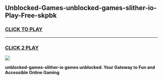 
## Unblocked-Games-unblocked-games-slither-io-Play-Free-skpbk
<h3>
<a href="https://premium76.site?title=unblocked-games-slither-io&ref=19M">CLICK TO PLAY</a></h3>
<hr>

<h3>
<a href="https://premium76.site?title=unblocked-games-slither-io&ref=19M">CLICK 2 PLAY</a>
  
</h3>

<a href="https://premium76.site?title=unblocked-games-slither-io&ref=19M"><img src="https://clearcache.store/games.png"></a>


**unblocked-games-slither-io games unblocked: Your Gateway to Fun and Accessible Online Gaming**
